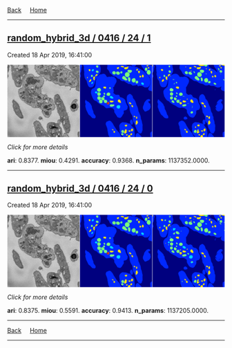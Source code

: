 
[Back](..)&nbsp;&nbsp;&nbsp;&nbsp;&nbsp;[Home](https://leapmanlab.github.io/snapshots)

---

<div class="summary"><a href="1"><h2>random_hybrid_3d / 0416 / 24 / 1</h2></a><p>Created 18 Apr 2019, 16:41:00
</p><a href="1"><img src="1/media/summary.png" align="center"></a><p>
<i>Click for more details</i>
</p></div>

**ari**: 0.8377. **miou**: 0.4291. **accuracy**: 0.9368. **n_params**: 1137352.0000. 

---

<div class="summary"><a href="0"><h2>random_hybrid_3d / 0416 / 24 / 0</h2></a><p>Created 18 Apr 2019, 16:41:00
</p><a href="0"><img src="0/media/summary.png" align="center"></a><p>
<i>Click for more details</i>
</p></div>

**ari**: 0.8375. **miou**: 0.5591. **accuracy**: 0.9413. **n_params**: 1137205.0000. 

---

[Back](..)&nbsp;&nbsp;&nbsp;&nbsp;&nbsp;[Home](https://leapmanlab.github.io/snapshots)

---